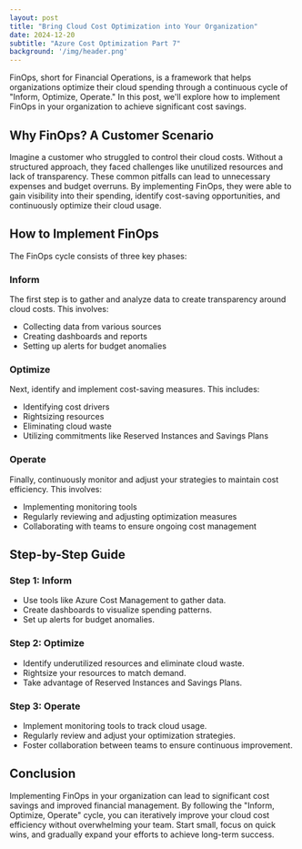 ```yaml
---
layout: post
title: "Bring Cloud Cost Optimization into Your Organization"
date: 2024-12-20
subtitle: "Azure Cost Optimization Part 7"
background: '/img/header.png'
---
```


FinOps, short for Financial Operations, is a framework that helps organizations optimize their cloud spending through a continuous cycle of "Inform, Optimize, Operate." In this post, we'll explore how to implement FinOps in your organization to achieve significant cost savings.

## Why FinOps? A Customer Scenario

Imagine a customer who struggled to control their cloud costs. Without a structured approach, they faced challenges like unutilized resources and lack of transparency. These common pitfalls can lead to unnecessary expenses and budget overruns. By implementing FinOps, they were able to gain visibility into their spending, identify cost-saving opportunities, and continuously optimize their cloud usage.

## How to Implement FinOps

The FinOps cycle consists of three key phases:

### Inform

The first step is to gather and analyze data to create transparency around cloud costs. This involves:

- Collecting data from various sources
- Creating dashboards and reports
- Setting up alerts for budget anomalies

### Optimize

Next, identify and implement cost-saving measures. This includes:

- Identifying cost drivers
- Rightsizing resources
- Eliminating cloud waste
- Utilizing commitments like Reserved Instances and Savings Plans

### Operate

Finally, continuously monitor and adjust your strategies to maintain cost efficiency. This involves:

- Implementing monitoring tools
- Regularly reviewing and adjusting optimization measures
- Collaborating with teams to ensure ongoing cost management

## Step-by-Step Guide

### Step 1: Inform

- Use tools like Azure Cost Management to gather data.
- Create dashboards to visualize spending patterns.
- Set up alerts for budget anomalies.

### Step 2: Optimize

- Identify underutilized resources and eliminate cloud waste.
- Rightsize your resources to match demand.
- Take advantage of Reserved Instances and Savings Plans.

### Step 3: Operate

- Implement monitoring tools to track cloud usage.
- Regularly review and adjust your optimization strategies.
- Foster collaboration between teams to ensure continuous improvement.

## Conclusion

Implementing FinOps in your organization can lead to significant cost savings and improved financial management. By following the "Inform, Optimize, Operate" cycle, you can iteratively improve your cloud cost efficiency without overwhelming your team. Start small, focus on quick wins, and gradually expand your efforts to achieve long-term success.
